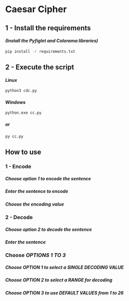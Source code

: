 # Caesar Cipher

## 1 - Install the requirements
#### *(Install the Pyfiglet and Colorama libraries)*
```bash
pip install -r requirements.txt
```

## 2 - Execute the script
#### *Linux*
```bash
python3 cdc.py
```

#### *Windows*
```bash
python.exe cc.py
```
##### or
```bash
py cc.py
```

## How to use

### 1 - Encode
##### Choose option 1 to encode the sentence
##### Enter the sentence to encode
##### Choose the encoding value

### 2 - Decode
##### Choose option 2 to decode the sentence
##### Enter the sentence

### Choose *OPTIONS 1 TO 3*

##### Choose *OPTION 1* to select a *SINGLE DECODING VALUE*
##### Choose *OPTION 2* to select a *RANGE* for decoding
##### Choose *OPTION 3* to use *DEFAULT VALUES* from 1 to 26
